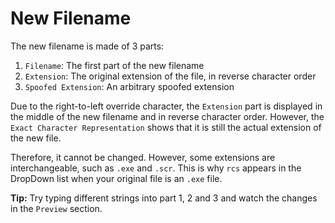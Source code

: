 # New Filename

The new filename is made of 3 parts:

1. `Filename`: The first part of the new filename
2. `Extension`: The original extension of the file, in reverse character order
3. `Spoofed Extension`: An arbitrary spoofed extension

Due to the right-to-left override character, the `Extension` part is displayed in the middle of the new filename and in reverse character order. However, the `Exact Character Representation` shows that it is still the actual extension of the new file.

Therefore, it cannot be changed. However, some extensions are interchangeable, such as `.exe` and `.scr`. This is why `rcs` appears in the DropDown list when your original file is an `.exe` file.

**Tip:** Try typing different strings into part 1, 2 and 3 and watch the changes in the `Preview` section.
